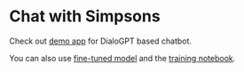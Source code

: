 # Chat with Simpsons

Check out [demo app](https://chat-with-simpsons.herokuapp.com/) for DialoGPT based chatbot.

You can also use [fine-tuned model](https://huggingface.co/arampacha/DialoGPT-medium-simpsons) and the [training notebook](https://aikindergarten.github.io/fasthugs/examples.dialogpt.html).